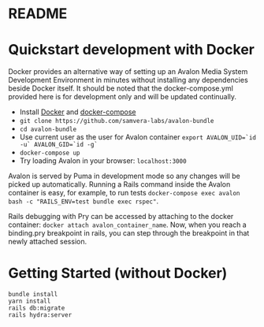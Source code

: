 # README

# Quickstart development with Docker
Docker provides an alternative way of setting up an Avalon Media System Development Environment in minutes without installing any dependencies beside Docker itself. It should be noted that the docker-compose.yml provided here is for development only and will be updated continually.
* Install [Docker](https://docs.docker.com/engine/installation/) and [docker-compose](https://docs.docker.com/compose/install/)
* ```git clone https://github.com/samvera-labs/avalon-bundle```
* ```cd avalon-bundle```
* Use current user as the user for Avalon container `` export AVALON_UID=`id -u` AVALON_GID=`id -g` ``
* ```docker-compose up```
* Try loading Avalon in your browser: ```localhost:3000```

Avalon is served by Puma in development mode so any changes will be picked up automatically. Running a Rails command inside the Avalon container is easy, for example, to run tests ```docker-compose exec avalon bash -c "RAILS_ENV=test bundle exec rspec"```.

Rails debugging with Pry can be accessed by attaching to the docker container: ```docker attach avalon_container_name```. Now, when you reach a binding.pry breakpoint in rails, you can step through the breakpoint in that newly attached session.

# Getting Started (without Docker)

```
bundle install
yarn install
rails db:migrate
rails hydra:server
```
